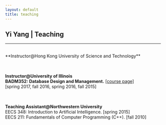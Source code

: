 ```yaml
---
layout: default
title: teaching
---
```


## Yi Yang | Teaching

* * * 
<br>
**Instructor@Hong Kong University of Science and Technology**
<br><br><br>

**Instructor@University of Illinois**  
**BADM352: Database Design and Management.** [[course page]](badm352)    
[spring 2017, fall 2016, spring 2016, fall 2015]
<br><br><br>


**Teaching Assistant@Northwestern University**  
EECS 348: Introduction to Artificial Intelligence.  [spring 2015]  
EECS 211: Fundamentals of Computer Programming (C++).  [fall 2010]
